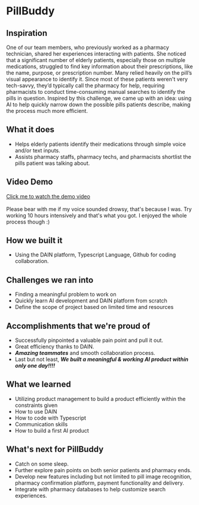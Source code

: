 # PillBuddy
## Inspiration
One of our team members, who previously worked as a pharmacy technician, shared her experiences interacting with patients. She noticed that a significant number of elderly patients, especially those on multiple medications, struggled to find key information about their prescriptions, like the name, purpose, or prescription number. Many relied heavily on the pill’s visual appearance to identify it. Since most of these patients weren't very tech-savvy, they’d typically call the pharmacy for help, requiring pharmacists to conduct time-consuming manual searches to identify the pills in question. Inspired by this challenge, we came up with an idea: using AI to help quickly narrow down the possible pills patients describe, making the process much more efficient.

## What it does

- Helps elderly patients identify their medications through simple voice and/or text inputs.
- Assists pharmacy staffs, pharmacy techs, and pharmacists shortlist the pills patient was talking about.

## Video Demo
[Click me to watch the demo video](https://www.youtube.com/watch?v=JZBk3cQkZDA) <br><br>
Please bear with me if my voice sounded drowsy, that's because I was. Try working 10 hours intensively and that's what you got. I enjoyed the whole process though :)

## How we built it

- Using the DAIN platform, Typescript Language, Github for coding collaboration.

## Challenges we ran into

- Finding a meaningful problem to work on
- Quickly learn AI development and DAIN platform from scratch
- Define the scope of project based on limited time and resources

## Accomplishments that we're proud of

- Successfully pinpointed a valuable pain point and pull it out.
- Great efficiency thanks to DAIN.
- _**Amazing teammates**_ and smooth collaboration process.
- Last but not least, _**We built a meaningful & working AI product within only one day!!!!**_

## What we learned

- Utilizing product management to build a product efficiently within the constraints given
- How to use DAIN
- How to code with Typescript
- Communication skills
- How to build a first AI product

## What's next for PillBuddy

- Catch on some sleep. 
- Further explore pain points on both senior patients and pharmacy ends.
- Develop new features including but not limited to pill image recognition, pharmacy confirmation platform, payment functionality and delivery.
- Integrate with pharmacy databases to help customize search experiences.
